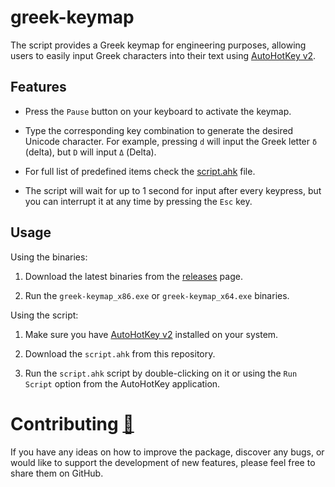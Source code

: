 # greek-keymap

The script provides a Greek keymap for engineering purposes, allowing users to easily input Greek characters into their text using [AutoHotKey v2](https://www.autohotkey.com/).

## Features

* Press the `Pause` button on your keyboard to activate the keymap.

* Type the corresponding key combination to generate the desired Unicode character. For example, pressing `d` will input the Greek letter `δ` (delta), but `D` will input `Δ` (Delta).

* For full list of predefined items check the [script.ahk](script.ahk) file.

* The script will wait for up to 1 second for input after every keypress, but you can interrupt it at any time by pressing the `Esc` key.

## Usage

Using the binaries:

1. Download the latest binaries from the [releases](https://github.com/bacadra/ahk-greek-keymap/releases) page.

2. Run the `greek-keymap_x86.exe` or `greek-keymap_x64.exe` binaries.

Using the script:

1. Make sure you have [AutoHotKey v2](https://www.autohotkey.com/) installed on your system.

2. Download the `script.ahk` from this repository.

3. Run the `script.ahk` script by double-clicking on it or using the `Run Script` option from the AutoHotKey application.

# Contributing [🍺](https://www.buymeacoffee.com/asiloisad)

If you have any ideas on how to improve the package, discover any bugs, or would like to support the development of new features, please feel free to share them on GitHub.
